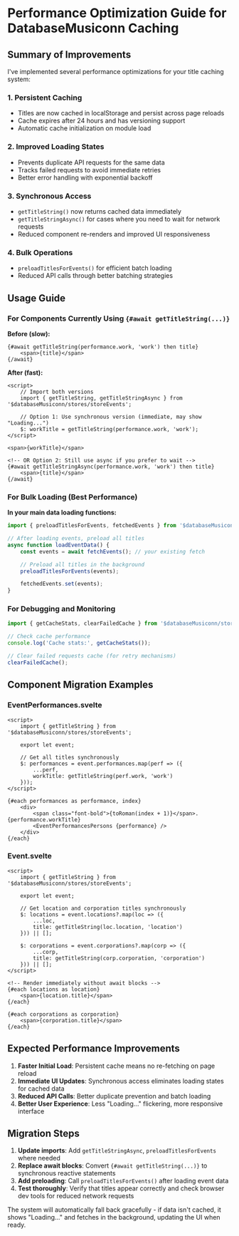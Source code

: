 # Performance Optimization Guide for DatabaseMusiconn Caching

## Summary of Improvements

I've implemented several performance optimizations for your title caching system:

### 1. **Persistent Caching**

- Titles are now cached in localStorage and persist across page reloads
- Cache expires after 24 hours and has versioning support
- Automatic cache initialization on module load

### 2. **Improved Loading States**

- Prevents duplicate API requests for the same data
- Tracks failed requests to avoid immediate retries
- Better error handling with exponential backoff

### 3. **Synchronous Access**

- `getTitleString()` now returns cached data immediately
- `getTitleStringAsync()` for cases where you need to wait for network requests
- Reduced component re-renders and improved UI responsiveness

### 4. **Bulk Operations**

- `preloadTitlesForEvents()` for efficient batch loading
- Reduced API calls through better batching strategies

## Usage Guide

### For Components Currently Using `{#await getTitleString(...)}`

**Before (slow):**

```svelte
{#await getTitleString(performance.work, 'work') then title}
    <span>{title}</span>
{/await}
```

**After (fast):**

```svelte
<script>
    // Import both versions
    import { getTitleString, getTitleStringAsync } from '$databaseMusiconn/stores/storeEvents';

    // Option 1: Use synchronous version (immediate, may show "Loading...")
    $: workTitle = getTitleString(performance.work, 'work');
</script>

<span>{workTitle}</span>

<!-- OR Option 2: Still use async if you prefer to wait -->
{#await getTitleStringAsync(performance.work, 'work') then title}
    <span>{title}</span>
{/await}
```

### For Bulk Loading (Best Performance)

**In your main data loading functions:**

```javascript
import { preloadTitlesForEvents, fetchedEvents } from '$databaseMusiconn/stores/storeEvents';

// After loading events, preload all titles
async function loadEventData() {
	const events = await fetchEvents(); // your existing fetch

	// Preload all titles in the background
	preloadTitlesForEvents(events);

	fetchedEvents.set(events);
}
```

### For Debugging and Monitoring

```javascript
import { getCacheStats, clearFailedCache } from '$databaseMusiconn/stores/storeEvents';

// Check cache performance
console.log('Cache stats:', getCacheStats());

// Clear failed requests cache (for retry mechanisms)
clearFailedCache();
```

## Component Migration Examples

### EventPerformances.svelte

```svelte
<script>
    import { getTitleString } from '$databaseMusiconn/stores/storeEvents';

    export let event;

    // Get all titles synchronously
    $: performances = event.performances.map(perf => ({
        ...perf,
        workTitle: getTitleString(perf.work, 'work')
    }));
</script>

{#each performances as performance, index}
    <div>
        <span class="font-bold">{toRoman(index + 1)}</span>. {performance.workTitle}
        <EventPerformancesPersons {performance} />
    </div>
{/each}
```

### Event.svelte

```svelte
<script>
    import { getTitleString } from '$databaseMusiconn/stores/storeEvents';

    export let event;

    // Get location and corporation titles synchronously
    $: locations = event.locations?.map(loc => ({
        ...loc,
        title: getTitleString(loc.location, 'location')
    })) || [];

    $: corporations = event.corporations?.map(corp => ({
        ...corp,
        title: getTitleString(corp.corporation, 'corporation')
    })) || [];
</script>

<!-- Render immediately without await blocks -->
{#each locations as location}
    <span>{location.title}</span>
{/each}

{#each corporations as corporation}
    <span>{corporation.title}</span>
{/each}
```

## Expected Performance Improvements

1. **Faster Initial Load**: Persistent cache means no re-fetching on page reload
2. **Immediate UI Updates**: Synchronous access eliminates loading states for cached data
3. **Reduced API Calls**: Better duplicate prevention and batch loading
4. **Better User Experience**: Less "Loading..." flickering, more responsive interface

## Migration Steps

1. **Update imports**: Add `getTitleStringAsync`, `preloadTitlesForEvents` where needed
2. **Replace await blocks**: Convert `{#await getTitleString(...)}` to synchronous reactive statements
3. **Add preloading**: Call `preloadTitlesForEvents()` after loading event data
4. **Test thoroughly**: Verify that titles appear correctly and check browser dev tools for reduced network requests

The system will automatically fall back gracefully - if data isn't cached, it shows "Loading..." and fetches in the background, updating the UI when ready.
